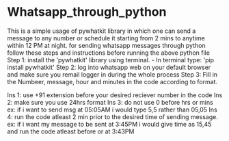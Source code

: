 # Whatsapp_through_python
This is a simple usage of pywhatkit library in which one can send a message to any number or schedule it starting from 2 mins to anytime within 12 PM at night. 
for sending whatsapp messages through python follow these steps and instructions before running the above python file
Step 1: install the 'pywhatkit' library using terminal.
        - In terminal type: 'pip install pywhatkit'
Step 2: log into whatsapp web on your default browser and make sure you remail logger in during the whole process
Step 3: Fill in the Numbeer, message, hour and minutes in the code according to format.

Ins 1: use +91 extension before your desired reciever number in the code
Ins 2: make sure you use 24hrs format
Ins 3: do not use 0 before hrs or mins 
      ex: if i want to send msg at 05:05AM i would type 5,5 rather than 05,05
Ins 4: run the code atleast 2 min prior to the desired time of sending message.
      ex: if i want my message to be sent at 3:45PM i would give time as 15,45 and run the code atleast before or at 3:43PM
